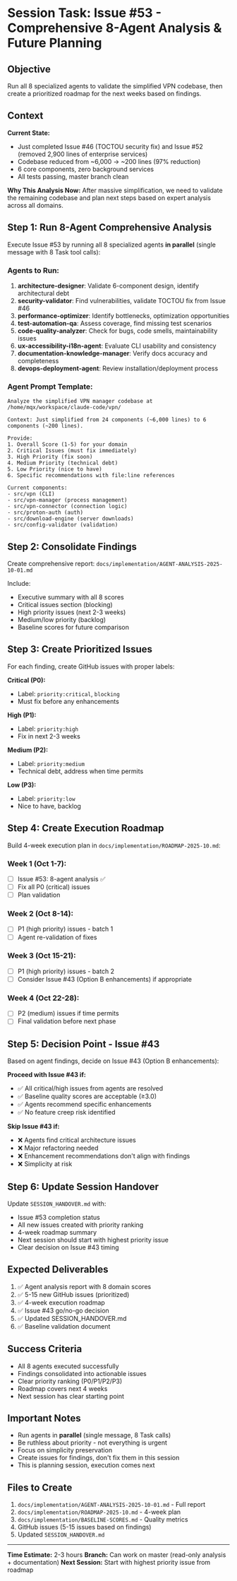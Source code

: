 # Session Task: Issue #53 - Comprehensive 8-Agent Analysis & Future Planning

## Objective
Run all 8 specialized agents to validate the simplified VPN codebase, then create a prioritized roadmap for the next weeks based on findings.

## Context

**Current State:**
- Just completed Issue #46 (TOCTOU security fix) and Issue #52 (removed 2,900 lines of enterprise services)
- Codebase reduced from ~6,000 → ~200 lines (97% reduction)
- 6 core components, zero background services
- All tests passing, master branch clean

**Why This Analysis Now:**
After massive simplification, we need to validate the remaining codebase and plan next steps based on expert analysis across all domains.

## Step 1: Run 8-Agent Comprehensive Analysis

Execute Issue #53 by running all 8 specialized agents **in parallel** (single message with 8 Task tool calls):

### Agents to Run:

1. **architecture-designer**: Validate 6-component design, identify architectural debt
2. **security-validator**: Find vulnerabilities, validate TOCTOU fix from Issue #46
3. **performance-optimizer**: Identify bottlenecks, optimization opportunities
4. **test-automation-qa**: Assess coverage, find missing test scenarios
5. **code-quality-analyzer**: Check for bugs, code smells, maintainability issues
6. **ux-accessibility-i18n-agent**: Evaluate CLI usability and consistency
7. **documentation-knowledge-manager**: Verify docs accuracy and completeness
8. **devops-deployment-agent**: Review installation/deployment process

### Agent Prompt Template:
```
Analyze the simplified VPN manager codebase at /home/mqx/workspace/claude-code/vpn/

Context: Just simplified from 24 components (~6,000 lines) to 6 components (~200 lines).

Provide:
1. Overall Score (1-5) for your domain
2. Critical Issues (must fix immediately)
3. High Priority (fix soon)
4. Medium Priority (technical debt)
5. Low Priority (nice to have)
6. Specific recommendations with file:line references

Current components:
- src/vpn (CLI)
- src/vpn-manager (process management)
- src/vpn-connector (connection logic)
- src/proton-auth (auth)
- src/download-engine (server downloads)
- src/config-validator (validation)
```

## Step 2: Consolidate Findings

Create comprehensive report: `docs/implementation/AGENT-ANALYSIS-2025-10-01.md`

Include:
- Executive summary with all 8 scores
- Critical issues section (blocking)
- High priority issues (next 2-3 weeks)
- Medium/low priority (backlog)
- Baseline scores for future comparison

## Step 3: Create Prioritized Issues

For each finding, create GitHub issues with proper labels:

**Critical (P0):**
- Label: `priority:critical`, `blocking`
- Must fix before any enhancements

**High (P1):**
- Label: `priority:high`
- Fix in next 2-3 weeks

**Medium (P2):**
- Label: `priority:medium`
- Technical debt, address when time permits

**Low (P3):**
- Label: `priority:low`
- Nice to have, backlog

## Step 4: Create Execution Roadmap

Build 4-week execution plan in `docs/implementation/ROADMAP-2025-10.md`:

### Week 1 (Oct 1-7):
- [ ] Issue #53: 8-agent analysis ✅
- [ ] Fix all P0 (critical) issues
- [ ] Plan validation

### Week 2 (Oct 8-14):
- [ ] P1 (high priority) issues - batch 1
- [ ] Agent re-validation of fixes

### Week 3 (Oct 15-21):
- [ ] P1 (high priority) issues - batch 2
- [ ] Consider Issue #43 (Option B enhancements) if appropriate

### Week 4 (Oct 22-28):
- [ ] P2 (medium) issues if time permits
- [ ] Final validation before next phase

## Step 5: Decision Point - Issue #43

Based on agent findings, decide on Issue #43 (Option B enhancements):

**Proceed with Issue #43 if:**
- ✅ All critical/high issues from agents are resolved
- ✅ Baseline quality scores are acceptable (≥3.0)
- ✅ Agents recommend specific enhancements
- ✅ No feature creep risk identified

**Skip Issue #43 if:**
- ❌ Agents find critical architecture issues
- ❌ Major refactoring needed
- ❌ Enhancement recommendations don't align with findings
- ❌ Simplicity at risk

## Step 6: Update Session Handover

Update `SESSION_HANDOVER.md` with:
- Issue #53 completion status
- All new issues created with priority ranking
- 4-week roadmap summary
- Next session should start with highest priority issue
- Clear decision on Issue #43 timing

## Expected Deliverables

1. ✅ Agent analysis report with 8 domain scores
2. ✅ 5-15 new GitHub issues (prioritized)
3. ✅ 4-week execution roadmap
4. ✅ Issue #43 go/no-go decision
5. ✅ Updated SESSION_HANDOVER.md
6. ✅ Baseline validation document

## Success Criteria

- All 8 agents executed successfully
- Findings consolidated into actionable issues
- Clear priority ranking (P0/P1/P2/P3)
- Roadmap covers next 4 weeks
- Next session has clear starting point

## Important Notes

- Run agents in **parallel** (single message, 8 Task calls)
- Be ruthless about priority - not everything is urgent
- Focus on simplicity preservation
- Create issues for findings, don't fix them in this session
- This is planning session, execution comes next

## Files to Create

1. `docs/implementation/AGENT-ANALYSIS-2025-10-01.md` - Full report
2. `docs/implementation/ROADMAP-2025-10.md` - 4-week plan
3. `docs/implementation/BASELINE-SCORES.md` - Quality metrics
4. GitHub issues (5-15 issues based on findings)
5. Updated `SESSION_HANDOVER.md`

---

**Time Estimate:** 2-3 hours
**Branch:** Can work on master (read-only analysis + documentation)
**Next Session:** Start with highest priority issue from roadmap
